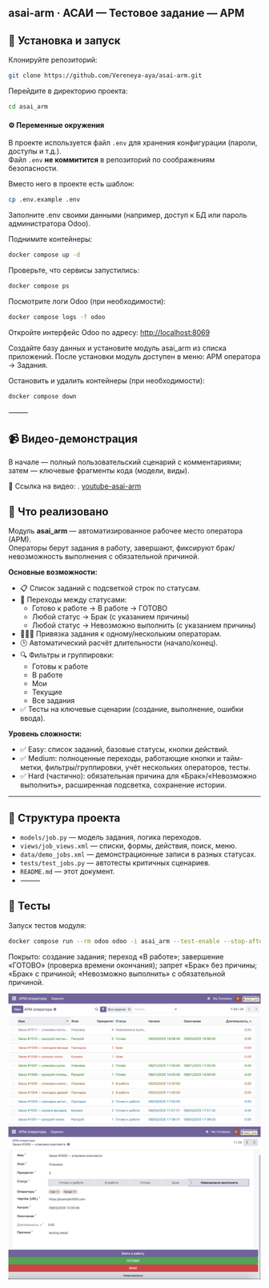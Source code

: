 ## asai-arm · АСАИ — Тестовое задание — АРМ

## 🚀 Установка и запуск

Клонируйте репозиторий:
```bash
git clone https://github.com/Vereneya-aya/asai-arm.git
```
Перейдите в директорию проекта:
```bash
cd asai_arm
```
#### ⚙️ Переменные окружения

В проекте используется файл `.env` для хранения конфигурации (пароли, доступы и т.д.).  
Файл `.env` **не коммитится** в репозиторий по соображениям безопасности.

Вместо него в проекте есть шаблон:

```bash
cp .env.example .env
```
Заполните .env своими данными (например, доступ к БД или пароль администратора Odoo).

Поднимите контейнеры:
```bash
docker compose up -d
```

Проверьте, что сервисы запустились:
```bash
docker compose ps
```
Посмотрите логи Odoo (при необходимости):
```bash
docker compose logs -f odoo
```
Откройте интерфейс Odoo по адресу:
[http://localhost:8069](http://localhost:8069)

Создайте базу данных и установите модуль asai_arm из списка приложений.
После установки модуль доступен в меню: АРМ оператора → Задания.

Остановить и удалить контейнеры (при необходимости):
```bash
docker compose down
```
⸻
## 📹 Видео-демонстрация
В начале — полный пользовательский сценарий с комментариями; затем — ключевые фрагменты кода (модели, виды).

🔗 Ссылка на видео: .
[youtube-asai-arm](https://youtu.be/W6J06WLn6nU)

## 📝 Что реализовано

Модуль **asai_arm** — автоматизированное рабочее место оператора (АРМ).  
Операторы берут задания в работу, завершают, фиксируют брак/невозможность выполнения с обязательной причиной.

**Основные возможности:**
- 📋 Список заданий с подсветкой строк по статусам.
- 🔄 Переходы между статусами:
  - Готово к работе → В работе → ГОТОВО
  - Любой статус → Брак (с указанием причины)
  - Любой статус → Невозможно выполнить (с указанием причины)
- 🧑‍🤝‍🧑 Привязка задания к одному/нескольким операторам.
- 🕒 Автоматический расчёт длительности (начало/конец).
- 🔍 Фильтры и группировки:
  - Готовы к работе
  - В работе
  - Мои
  - Текущие
  - Все задания
- ✅ Тесты на ключевые сценарии (создание, выполнение, ошибки ввода).

**Уровень сложности:**
- ✅ Easy: список заданий, базовые статусы, кнопки действий.
- ✅ Medium: полноценные переходы, работающие кнопки и тайм-метки, фильтры/группировки, учёт нескольких операторов, тесты.
- ✅ Hard (частично): обязательная причина для «Брак»/«Невозможно выполнить», расширенная подсветка, сохранение истории.

---

## 📂 Структура проекта

- `models/job.py` — модель задания, логика переходов.
- `views/job_views.xml` — списки, формы, действия, поиск, меню.
- `data/demo_jobs.xml` — демонстрационные записи в разных статусах.
- `tests/test_jobs.py` — автотесты критичных сценариев.
- `README.md` — этот документ.
- ⸻

## 🧪 Тесты

Запуск тестов модуля:
```bash
docker compose run --rm odoo odoo -i asai_arm --test-enable --stop-after-init
```
Покрыто: создание задания; переход «В работе»; завершение «ГОТОВО» (проверка времени окончания); запрет «Брак» без причины; «Брак» с причиной; «Невозможно выполнить» с обязательной причиной.

![Demo_tasks_main](docs/images/tasks_main.png)
![Demo_task_details](docs/images/task_details.png)